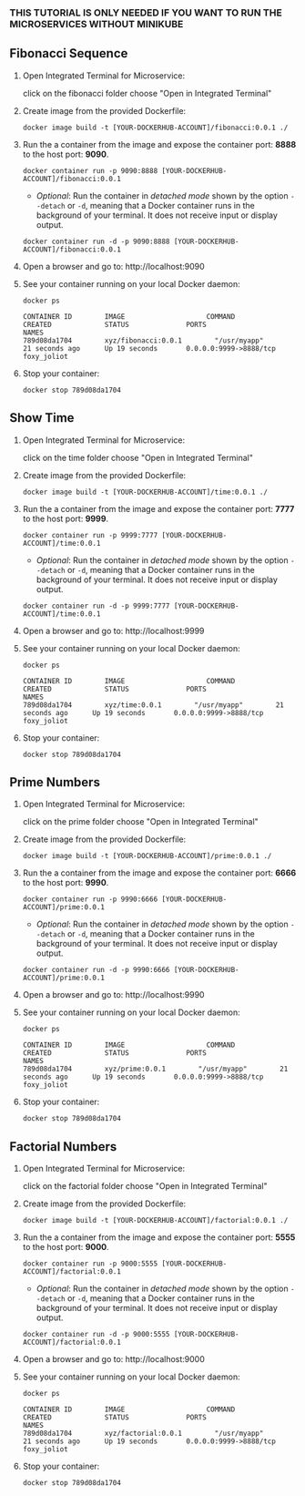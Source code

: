 ### THIS TUTORIAL IS ONLY NEEDED IF YOU WANT TO RUN THE MICROSERVICES WITHOUT MINIKUBE

## Fibonacci Sequence

1. Open Integrated Terminal for Microservice:

    click on the fibonacci folder choose "Open in Integrated Terminal"

1. Create image from the provided Dockerfile:

    ```console
    docker image build -t [YOUR-DOCKERHUB-ACCOUNT]/fibonacci:0.0.1 ./
    ```

1. Run the a container from the image and expose the container port: **8888** to the host port: **9090**.

    ```console
    docker container run -p 9090:8888 [YOUR-DOCKERHUB-ACCOUNT]/fibonacci:0.0.1
    ```

    * *Optional*: Run the container in *detached mode* shown by the option `--detach` or `-d`, meaning that a Docker container runs in the background of your terminal. It does not receive input or display output.

    ```console
    docker container run -d -p 9090:8888 [YOUR-DOCKERHUB-ACCOUNT]/fibonacci:0.0.1
    ```

1. Open a browser and go to: http://localhost:9090

1. See your container running on your local Docker daemon:

    ```console
    docker ps
    ```
    
    ```
    CONTAINER ID        IMAGE                    COMMAND             CREATED             STATUS              PORTS                    NAMES
    789d08da1704        xyz/fibonacci:0.0.1        "/usr/myapp"        21 seconds ago      Up 19 seconds       0.0.0.0:9999->8888/tcp   foxy_joliot
    ```

1. Stop your container:

    ```console
    docker stop 789d08da1704
    ```


## Show Time

1. Open Integrated Terminal for Microservice:

    click on the time folder choose "Open in Integrated Terminal"

1. Create image from the provided Dockerfile:

    ```console
    docker image build -t [YOUR-DOCKERHUB-ACCOUNT]/time:0.0.1 ./
    ```

1. Run the a container from the image and expose the container port: **7777** to the host port: **9999**.

    ```console
    docker container run -p 9999:7777 [YOUR-DOCKERHUB-ACCOUNT]/time:0.0.1
    ```

    * *Optional*: Run the container in *detached mode* shown by the option `--detach` or `-d`, meaning that a Docker container runs in the background of your terminal. It does not receive input or display output.

    ```console
    docker container run -d -p 9999:7777 [YOUR-DOCKERHUB-ACCOUNT]/time:0.0.1
    ```

1. Open a browser and go to: http://localhost:9999

1. See your container running on your local Docker daemon:

    ```console
    docker ps
    ```
    
    ```
    CONTAINER ID        IMAGE                    COMMAND             CREATED             STATUS              PORTS                    NAMES
    789d08da1704        xyz/time:0.0.1        "/usr/myapp"        21 seconds ago      Up 19 seconds       0.0.0.0:9999->8888/tcp   foxy_joliot
    ```

1. Stop your container:

    ```console
    docker stop 789d08da1704
    ```

## Prime Numbers

1. Open Integrated Terminal for Microservice:

    click on the prime folder choose "Open in Integrated Terminal"

1. Create image from the provided Dockerfile:

    ```console
    docker image build -t [YOUR-DOCKERHUB-ACCOUNT]/prime:0.0.1 ./
    ```

1. Run the a container from the image and expose the container port: **6666** to the host port: **9990**.

    ```console
    docker container run -p 9990:6666 [YOUR-DOCKERHUB-ACCOUNT]/prime:0.0.1
    ```

    * *Optional*: Run the container in *detached mode* shown by the option `--detach` or `-d`, meaning that a Docker container runs in the background of your terminal. It does not receive input or display output.

    ```console
    docker container run -d -p 9990:6666 [YOUR-DOCKERHUB-ACCOUNT]/prime:0.0.1
    ```

1. Open a browser and go to: http://localhost:9990

1. See your container running on your local Docker daemon:

    ```console
    docker ps
    ```
    
    ```
    CONTAINER ID        IMAGE                    COMMAND             CREATED             STATUS              PORTS                    NAMES
    789d08da1704        xyz/prime:0.0.1        "/usr/myapp"        21 seconds ago      Up 19 seconds       0.0.0.0:9999->8888/tcp   foxy_joliot
    ```

1. Stop your container:

    ```console
    docker stop 789d08da1704
    ```

## Factorial Numbers

1. Open Integrated Terminal for Microservice:

    click on the factorial folder choose "Open in Integrated Terminal"

1. Create image from the provided Dockerfile:

    ```console
    docker image build -t [YOUR-DOCKERHUB-ACCOUNT]/factorial:0.0.1 ./
    ```

1. Run the a container from the image and expose the container port: **5555** to the host port: **9000**.

    ```console
    docker container run -p 9000:5555 [YOUR-DOCKERHUB-ACCOUNT]/factorial:0.0.1
    ```

    * *Optional*: Run the container in *detached mode* shown by the option `--detach` or `-d`, meaning that a Docker container runs in the background of your terminal. It does not receive input or display output.

    ```console
    docker container run -d -p 9000:5555 [YOUR-DOCKERHUB-ACCOUNT]/factorial:0.0.1
    ```

1. Open a browser and go to: http://localhost:9000

1. See your container running on your local Docker daemon:

    ```console
    docker ps
    ```
    
    ```
    CONTAINER ID        IMAGE                    COMMAND             CREATED             STATUS              PORTS                    NAMES
    789d08da1704        xyz/factorial:0.0.1        "/usr/myapp"        21 seconds ago      Up 19 seconds       0.0.0.0:9999->8888/tcp   foxy_joliot
    ```

1. Stop your container:

    ```console
    docker stop 789d08da1704
    ```
